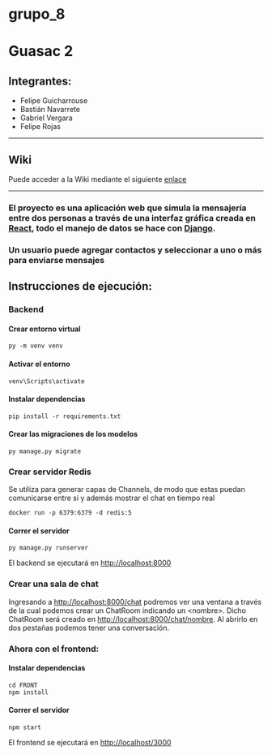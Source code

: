 # grupo_8

# Guasac 2

## Integrantes:
-   Felipe Guicharrouse
-   Bastián Navarrete
-   Gabriel Vergara
-   Felipe Rojas


***

## Wiki 
Puede acceder a la Wiki mediante el siguiente [enlace](https://github.com/INGESO-2023-1/grupo_8/wiki)

***

### El proyecto es una aplicación web que simula la mensajería entre dos personas a través de una interfaz gráfica creada en [React](https://react.dev/), todo el manejo de datos se hace con [Django](https://www.django-rest-framework.org/).

### Un usuario puede agregar contactos y seleccionar a uno o más para enviarse mensajes

## Instrucciones de ejecución:

### Backend

#### Crear entorno virtual
```
py -m venv venv
```

#### Activar el entorno
```
venv\Scripts\activate
```

#### Instalar dependencias
```
pip install -r requirements.txt
```

#### Crear las migraciones de los modelos
```
py manage.py migrate
```

### Crear servidor Redis
Se utiliza para generar capas de Channels, de modo que estas puedan comunicarse entre si y además mostrar el chat en tiempo real
```
docker run -p 6379:6379 -d redis:5
```

#### Correr el servidor
```
py manage.py runserver
```
El backend se ejecutará en [http://localhost:8000]()

### Crear una sala de chat
Ingresando a [http://localhost:8000/chat]() podremos ver una ventana a través de la cual podemos crear un ChatRoom indicando un \<nombre>.
Dicho ChatRoom será creado en [http://localhost:8000/chat/nombre](). Al abrirlo en dos pestañas podemos tener una conversación.


### Ahora con el frontend:

#### Instalar dependencias
```
cd FRONT
npm install
```
#### Correr el servidor
```
npm start
```
El frontend se ejecutará en [http://localhost/3000]()

